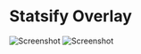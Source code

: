 # Statsify Overlay

![Screenshot](https://imgur.com/wYWhs2m.png)
![Screenshot](https://imgur.com/wYWhs2m.png)
